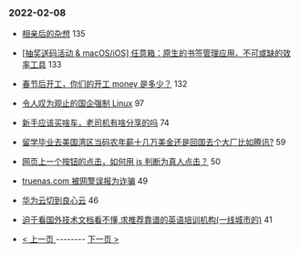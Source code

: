 ### 2022-02-08 
- [相亲后的杂想](https://www.v2ex.com/t/832463) 135
- [[抽奖送码活动 & macOS/iOS] 任意箱：原生的书签管理应用，不可或缺的效率工具](https://www.v2ex.com/t/832392) 133
- [春节后开工，你们的开工 money 是多少？](https://www.v2ex.com/t/832360) 132
- [令人叹为观止的国企强制 Linux](https://www.v2ex.com/t/832405) 97
- [新手应该买啥车，老司机有啥分享的吗](https://www.v2ex.com/t/832338) 74
- [留学毕业去美国湾区当码农年薪十几万美金还是回国去个大厂比如腾讯?](https://www.v2ex.com/t/832346) 59
- [网页上一个按钮的点击，如何用 js 判断为真人点击？](https://www.v2ex.com/t/832362) 50
- [truenas.com 被网警误报为诈骗](https://www.v2ex.com/t/832355) 49
- [华为云切到良心云](https://www.v2ex.com/t/832315) 46
- [迫于看国外技术文档看不懂,求推荐靠谱的英语培训机构(一线城市的)](https://www.v2ex.com/t/832329) 41 

- [ < 上一页 ](https://github.com/able8/v2ex-hot-record/blob/master/2022-02-07.md) -------- [ 下一页 > ](https://github.com/able8/v2ex-hot-record/blob/master/2022-02-09.md)